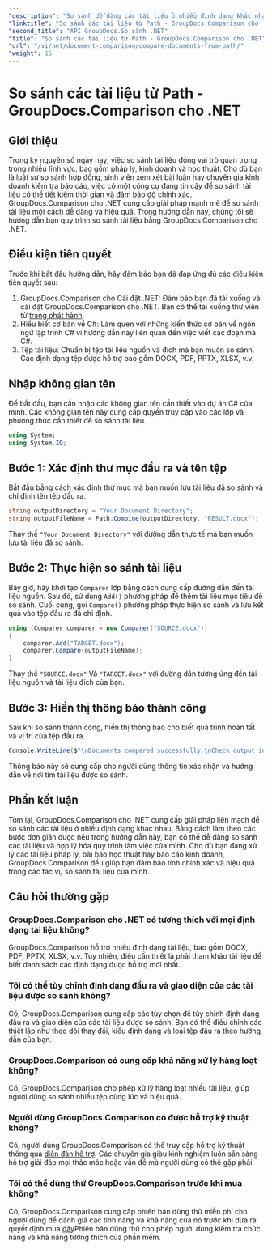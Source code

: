 ```yaml
---
"description": "So sánh dễ dàng các tài liệu ở nhiều định dạng khác nhau với GroupDocs.Comparison cho .NET. Tiết kiệm thời gian và đảm bảo tính chính xác trong các nhiệm vụ pháp lý, học thuật và kinh doanh."
"linktitle": "So sánh các tài liệu từ Path - GroupDocs.Comparison cho .NET"
"second_title": "API GroupDocs.So sánh .NET"
"title": "So sánh các tài liệu từ Path - GroupDocs.Comparison cho .NET"
"url": "/vi/net/document-comparison/compare-documents-from-path/"
"weight": 15
---
```


# So sánh các tài liệu từ Path - GroupDocs.Comparison cho .NET

## Giới thiệu
Trong kỷ nguyên số ngày nay, việc so sánh tài liệu đóng vai trò quan trọng trong nhiều lĩnh vực, bao gồm pháp lý, kinh doanh và học thuật. Cho dù bạn là luật sư so sánh hợp đồng, sinh viên xem xét bài luận hay chuyên gia kinh doanh kiểm tra báo cáo, việc có một công cụ đáng tin cậy để so sánh tài liệu có thể tiết kiệm thời gian và đảm bảo độ chính xác. GroupDocs.Comparison cho .NET cung cấp giải pháp mạnh mẽ để so sánh tài liệu một cách dễ dàng và hiệu quả. Trong hướng dẫn này, chúng tôi sẽ hướng dẫn bạn quy trình so sánh tài liệu bằng GroupDocs.Comparison cho .NET.
## Điều kiện tiên quyết
Trước khi bắt đầu hướng dẫn, hãy đảm bảo bạn đã đáp ứng đủ các điều kiện tiên quyết sau:
1. GroupDocs.Comparison cho Cài đặt .NET: Đảm bảo bạn đã tải xuống và cài đặt GroupDocs.Comparison cho .NET. Bạn có thể tải xuống thư viện từ [trang phát hành](https://releases.groupdocs.com/comparison/net/).
2. Hiểu biết cơ bản về C#: Làm quen với những kiến thức cơ bản về ngôn ngữ lập trình C# vì hướng dẫn này liên quan đến việc viết các đoạn mã C#.
3. Tệp tài liệu: Chuẩn bị tệp tài liệu nguồn và đích mà bạn muốn so sánh. Các định dạng tệp được hỗ trợ bao gồm DOCX, PDF, PPTX, XLSX, v.v.

## Nhập không gian tên
Để bắt đầu, bạn cần nhập các không gian tên cần thiết vào dự án C# của mình. Các không gian tên này cung cấp quyền truy cập vào các lớp và phương thức cần thiết để so sánh tài liệu.
```csharp
using System;
using System.IO;
```
## Bước 1: Xác định thư mục đầu ra và tên tệp
Bắt đầu bằng cách xác định thư mục mà bạn muốn lưu tài liệu đã so sánh và chỉ định tên tệp đầu ra.
```csharp
string outputDirectory = "Your Document Directory";
string outputFileName = Path.Combine(outputDirectory, "RESULT.docx");
```
Thay thế `"Your Document Directory"` với đường dẫn thực tế mà bạn muốn lưu tài liệu đã so sánh.
## Bước 2: Thực hiện so sánh tài liệu
Bây giờ, hãy khởi tạo `Comparer` lớp bằng cách cung cấp đường dẫn đến tài liệu nguồn. Sau đó, sử dụng `Add()` phương pháp để thêm tài liệu mục tiêu để so sánh. Cuối cùng, gọi `Compare()` phương pháp thực hiện so sánh và lưu kết quả vào tệp đầu ra đã chỉ định.
```csharp
using (Comparer comparer = new Comparer("SOURCE.docx"))
{
    comparer.Add("TARGET.docx");
    comparer.Compare(outputFileName);
}
```
Thay thế `"SOURCE.docx"` Và `"TARGET.docx"` với đường dẫn tương ứng đến tài liệu nguồn và tài liệu đích của bạn.
## Bước 3: Hiển thị thông báo thành công
Sau khi so sánh thành công, hiển thị thông báo cho biết quá trình hoàn tất và vị trí của tệp đầu ra.
```csharp
Console.WriteLine($"\nDocuments compared successfully.\nCheck output in {outputDirectory}.");
```
Thông báo này sẽ cung cấp cho người dùng thông tin xác nhận và hướng dẫn về nơi tìm tài liệu được so sánh.

## Phần kết luận
Tóm lại, GroupDocs.Comparison cho .NET cung cấp giải pháp liền mạch để so sánh các tài liệu ở nhiều định dạng khác nhau. Bằng cách làm theo các bước đơn giản được nêu trong hướng dẫn này, bạn có thể dễ dàng so sánh các tài liệu và hợp lý hóa quy trình làm việc của mình. Cho dù bạn đang xử lý các tài liệu pháp lý, bài báo học thuật hay báo cáo kinh doanh, GroupDocs.Comparison đều giúp bạn đảm bảo tính chính xác và hiệu quả trong các tác vụ so sánh tài liệu của mình.
## Câu hỏi thường gặp
### GroupDocs.Comparison cho .NET có tương thích với mọi định dạng tài liệu không?
GroupDocs.Comparison hỗ trợ nhiều định dạng tài liệu, bao gồm DOCX, PDF, PPTX, XLSX, v.v. Tuy nhiên, điều cần thiết là phải tham khảo tài liệu để biết danh sách các định dạng được hỗ trợ mới nhất.
### Tôi có thể tùy chỉnh định dạng đầu ra và giao diện của các tài liệu được so sánh không?
Có, GroupDocs.Comparison cung cấp các tùy chọn để tùy chỉnh định dạng đầu ra và giao diện của các tài liệu được so sánh. Bạn có thể điều chỉnh các thiết lập như theo dõi thay đổi, kiểu định dạng và loại tệp đầu ra theo hướng dẫn của bạn.
### GroupDocs.Comparison có cung cấp khả năng xử lý hàng loạt không?
Có, GroupDocs.Comparison cho phép xử lý hàng loạt nhiều tài liệu, giúp người dùng so sánh nhiều tệp cùng lúc và hiệu quả.
### Người dùng GroupDocs.Comparison có được hỗ trợ kỹ thuật không?
Có, người dùng GroupDocs.Comparison có thể truy cập hỗ trợ kỹ thuật thông qua [diễn đàn hỗ trợ](https://forum.groupdocs.com/c/comparison/12). Các chuyên gia giàu kinh nghiệm luôn sẵn sàng hỗ trợ giải đáp mọi thắc mắc hoặc vấn đề mà người dùng có thể gặp phải.
### Tôi có thể dùng thử GroupDocs.Comparison trước khi mua không?
Có, GroupDocs.Comparison cung cấp phiên bản dùng thử miễn phí cho người dùng để đánh giá các tính năng và khả năng của nó trước khi đưa ra quyết định mua [đây](https://releases.groupdocs.com/)Phiên bản dùng thử cho phép người dùng kiểm tra chức năng và khả năng tương thích của phần mềm.